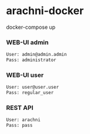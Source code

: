 # arachni-docker

docker-compose up

### WEB-UI admin
```bash
User: admin@admin.admin
Pass: administrator
```

### WEB-UI user
```bash
User: user@user.user
Pass: regular_user
```

### REST API
```bash
User: arachni
Pass: pass
```
